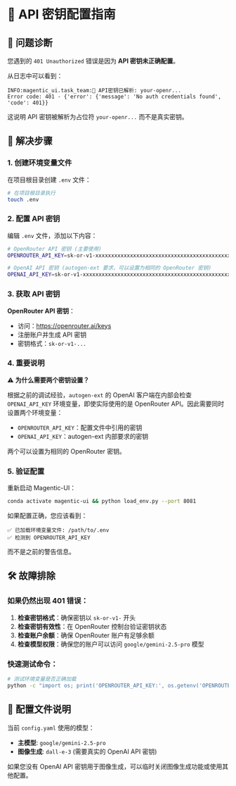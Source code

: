 # 🔑 API 密钥配置指南

## 🚨 问题诊断

您遇到的 `401 Unauthorized` 错误是因为 **API 密钥未正确配置**。

从日志中可以看到：
```
INFO:magentic_ui.task_team:🔑 API密钥已解析: your-openr...
Error code: 401 - {'error': {'message': 'No auth credentials found', 'code': 401}}
```

这说明 API 密钥被解析为占位符 `your-openr...` 而不是真实密钥。

## 🔧 解决步骤

### 1. 创建环境变量文件

在项目根目录创建 `.env` 文件：

```bash
# 在项目根目录执行
touch .env
```

### 2. 配置 API 密钥

编辑 `.env` 文件，添加以下内容：

```bash
# OpenRouter API 密钥 (主要使用)
OPENROUTER_API_KEY=sk-or-v1-xxxxxxxxxxxxxxxxxxxxxxxxxxxxxxxxxxxxxxxxxxxxxxxxxxxxxxxxxxxxxxxx

# OpenAI API 密钥 (autogen-ext 要求，可以设置为相同的 OpenRouter 密钥)
OPENAI_API_KEY=sk-or-v1-xxxxxxxxxxxxxxxxxxxxxxxxxxxxxxxxxxxxxxxxxxxxxxxxxxxxxxxxxxxxxxxx
```

### 3. 获取 API 密钥

**OpenRouter API 密钥**：
- 访问：https://openrouter.ai/keys
- 注册账户并生成 API 密钥
- 密钥格式：`sk-or-v1-...`

### 4. 重要说明

⚠️ **为什么需要两个密钥设置？**

根据之前的调试经验，`autogen-ext` 的 OpenAI 客户端在内部会检查 `OPENAI_API_KEY` 环境变量，即使实际使用的是 OpenRouter API。因此需要同时设置两个环境变量：

- `OPENROUTER_API_KEY`：配置文件中引用的密钥
- `OPENAI_API_KEY`：autogen-ext 内部要求的密钥

两个可以设置为相同的 OpenRouter 密钥。

### 5. 验证配置

重新启动 Magentic-UI：

```bash
conda activate magentic-ui && python load_env.py --port 8081
```

如果配置正确，您应该看到：
```
✅ 已加载环境变量文件: /path/to/.env
✅ 检测到 OPENROUTER_API_KEY
```

而不是之前的警告信息。

## 🛠️ 故障排除

### 如果仍然出现 401 错误：

1. **检查密钥格式**：确保密钥以 `sk-or-v1-` 开头
2. **检查密钥有效性**：在 OpenRouter 控制台验证密钥状态
3. **检查账户余额**：确保 OpenRouter 账户有足够余额
4. **检查模型权限**：确保您的账户可以访问 `google/gemini-2.5-pro` 模型

### 快速测试命令：

```bash
# 测试环境变量是否正确加载
python -c "import os; print('OPENROUTER_API_KEY:', os.getenv('OPENROUTER_API_KEY', 'NOT_SET')[:20] + '...')"
```

## 📝 配置文件说明

当前 `config.yaml` 使用的模型：
- **主模型**: `google/gemini-2.5-pro`
- **图像生成**: `dall-e-3` (需要真实的 OpenAI API 密钥)

如果您没有 OpenAI API 密钥用于图像生成，可以临时关闭图像生成功能或使用其他配置。 